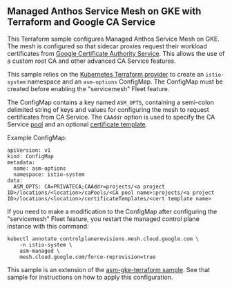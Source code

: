 ## Managed Anthos Service Mesh on GKE with Terraform and Google CA Service

This Terraform sample configures Managed Anthos Service Mesh on GKE. The mesh is configured so that sidecar proxies request their workload certificates from [Google Certificate Authority Service](https://cloud.google.com/certificate-authority-service/docs/ca-service-overview). This allows the use of a custom root CA and other advanced CA Service features.

This sample relies on the [Kubernetes Terraform provider](https://registry.terraform.io/providers/hashicorp/kubernetes/latest/docs) to create an `istio-system` namespace and an `asm-options` ConfigMap. The ConfigMap must be created before enabling the "servicemesh" Fleet feature.

The ConfigMap contains a key named `ASM_OPTS`, containing a semi-colon delimited string of keys and values for configuring the mesh to request certificates from CA Service. The `CAAddr` option is used to specify the CA Service [pool](https://cloud.google.com/certificate-authority-service/docs/ca-pool) and an optional [certificate template](https://cloud.google.com/certificate-authority-service/docs/creating-certificate-template).

Example ConfigMap:

```
apiVersion: v1
kind: ConfigMap
metadata:
  name: asm-options
  namespace: istio-system
data:
  ASM_OPTS: CA=PRIVATECA;CAAddr=projects/<a project ID>/locations/<location>/caPools/<CA pool name>:projects/<a project ID>/locations/<location>/certificateTemplates/<cert template name>
```

If you need to make a modification to the ConfigMap after configuring the "servicemesh" Fleet feature, you restart the managed control plane instance with this command:
```
kubectl annotate controlplanerevisions.mesh.cloud.google.com \
    -n istio-system \
    asm-managed \
    mesh.cloud.google.com/force-reprovision=true
```

This sample is an extension of the [asm-gke-terraform sample](../asm-gke-terraform/). See that sample for instructions on how to apply this configuration.
